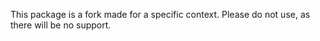 This package is a fork made for a specific context. Please do not use, as there will be no support.
